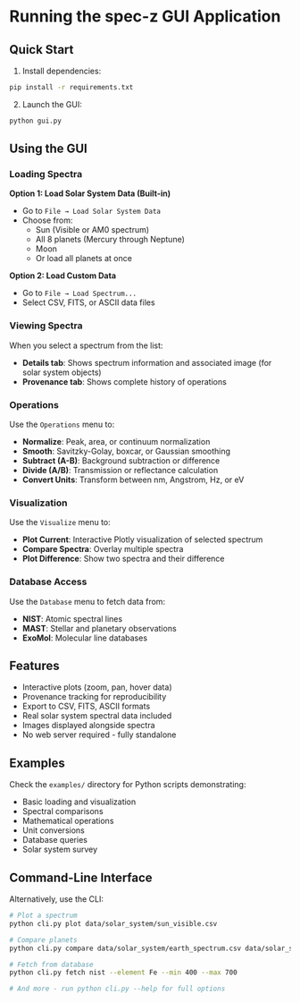# Running the spec-z GUI Application

## Quick Start

1. Install dependencies:
```bash
pip install -r requirements.txt
```

2. Launch the GUI:
```bash
python gui.py
```

## Using the GUI

### Loading Spectra

**Option 1: Load Solar System Data (Built-in)**
- Go to `File → Load Solar System Data`
- Choose from:
  - Sun (Visible or AM0 spectrum)
  - All 8 planets (Mercury through Neptune)
  - Moon
  - Or load all planets at once

**Option 2: Load Custom Data**
- Go to `File → Load Spectrum...`
- Select CSV, FITS, or ASCII data files

### Viewing Spectra

When you select a spectrum from the list:
- **Details tab**: Shows spectrum information and associated image (for solar system objects)
- **Provenance tab**: Shows complete history of operations

### Operations

Use the `Operations` menu to:
- **Normalize**: Peak, area, or continuum normalization
- **Smooth**: Savitzky-Golay, boxcar, or Gaussian smoothing
- **Subtract (A-B)**: Background subtraction or difference
- **Divide (A/B)**: Transmission or reflectance calculation
- **Convert Units**: Transform between nm, Angstrom, Hz, or eV

### Visualization

Use the `Visualize` menu to:
- **Plot Current**: Interactive Plotly visualization of selected spectrum
- **Compare Spectra**: Overlay multiple spectra
- **Plot Difference**: Show two spectra and their difference

### Database Access

Use the `Database` menu to fetch data from:
- **NIST**: Atomic spectral lines
- **MAST**: Stellar and planetary observations  
- **ExoMol**: Molecular line databases

## Features

- Interactive plots (zoom, pan, hover data)
- Provenance tracking for reproducibility
- Export to CSV, FITS, ASCII formats
- Real solar system spectral data included
- Images displayed alongside spectra
- No web server required - fully standalone

## Examples

Check the `examples/` directory for Python scripts demonstrating:
- Basic loading and visualization
- Spectral comparisons
- Mathematical operations
- Unit conversions
- Database queries
- Solar system survey

## Command-Line Interface

Alternatively, use the CLI:

```bash
# Plot a spectrum
python cli.py plot data/solar_system/sun_visible.csv

# Compare planets
python cli.py compare data/solar_system/earth_spectrum.csv data/solar_system/mars_spectrum.csv

# Fetch from database
python cli.py fetch nist --element Fe --min 400 --max 700

# And more - run python cli.py --help for full options
```
